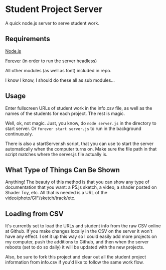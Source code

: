 # Student Project Server
A quick node.js server to serve student work.

## Requirements
[Node.js](https://nodejs.org/en/)

[Forever](https://github.com/foreverjs/forever) (in order to run the server headless)

All other modules (as well as font) included in repo. 

I know I know, I should do these all as sub modules...

## Usage
Enter fullscreen URLs of student work in the info.csv file, as well as the names of the students for each project. The rest is magic.

Well, ok, not magic. Just, you know, do `node server.js` in the directory to start server. Or `forever start server.js` to run in the background continuously.

There is also a startServer.sh script, that you can use to start the server automatically when the computer turns on. Make sure the file path in that script matches where the server.js file actually is.

## What Type of Things Can Be Shown
Anything! The beauty of this method is that you can show any type of documentation that you want: a P5.js sketch, a video, a shader posted on Shader Toy, etc. All that is needed is a URL of the video/photo/GIF/sketch/track/etc.

## Loading from CSV
It's currently set to load the URLs and student info from the raw CSV online at Github. If you make changes locally in the CSV on the server it won't have any effect. I set it up this way so I could easily add more projects on my computer, push the additions to Github, and then when the server reboots (set to do so daily) it will be updated with the new projects. 

Also, be sure to fork this project and clear out all the student project information from info.csv if you'd like to follow the same work flow.
